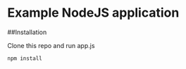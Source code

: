 # Example NodeJS application

##Installation

Clone this repo and run app.js

``` 
npm install
```

